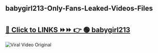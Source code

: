 
 ## babygirl213-Only-Fans-Leaked-Videos-Files

# <h2><a href="https://mediaupload.pro?babygirl213">🔗 Click to LINKS ⏩⏩ 👉 🟢 babygirl213 </a></h2>

<a href="https://mediaupload.pro?babygirl213" rel="nofollow" data-target="animated-image.originalLink"><img src="https://i.ibb.co.com/xMMVF88/686577567.gif" alt="Viral Video Original" style="max-width: 100%; display: inline-block;" data-target="animated-image.originalImage"></a>